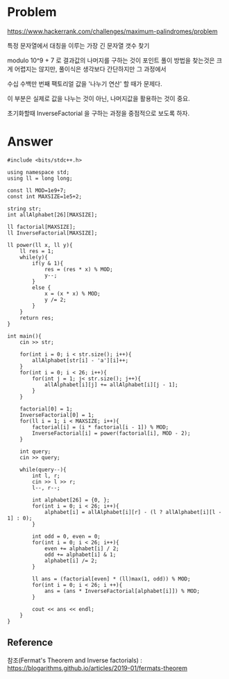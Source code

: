 Problem
===

https://www.hackerrank.com/challenges/maximum-palindromes/problem

특정 문자열에서 대칭을 이루는 가장 긴 문자열 갯수 찾기

modulo 10^9 + 7 로 결과값의 나머지를 구하는 것이 포인트
풀이 방법을 찾는것은 크게 어렵지는 않지만, 풀이식은 생각보다 간단하지만 그 과정에서

수십 수백만 번째 팩토리얼 값을 '나누기 연산' 할 때가 문제다.    
  
  
  
이 부분은 실제로 값을 나누는 것이 아닌, 나머지값을 활용하는 것이 중요.

초기화할때 InverseFactorial 을 구하는 과정을 중점적으로 보도록 하자.

Answer
===

```
#include <bits/stdc++.h>

using namespace std;
using ll = long long;

const ll MOD=1e9+7;
const int MAXSIZE=1e5+2;

string str;
int allAlphabet[26][MAXSIZE];

ll factorial[MAXSIZE];
ll InverseFactorial[MAXSIZE];

ll power(ll x, ll y){
    ll res = 1;
    while(y){
        if(y & 1){
            res = (res * x) % MOD;
            y--; 
        }
        else {
            x = (x * x) % MOD;
            y /= 2;
        }
    }
    return res;
}

int main(){
    cin >> str;

    for(int i = 0; i < str.size(); i++){
        allAlphabet[str[i] - 'a'][i]++;
    }
    for(int i = 0; i < 26; i++){
        for(int j = 1; j< str.size(); j++){
            allAlphabet[i][j] += allAlphabet[i][j - 1];
        }
    }
    
    factorial[0] = 1;
    InverseFactorial[0] = 1;
    for(ll i = 1; i < MAXSIZE; i++){
        factorial[i] = (i * factorial[i - 1]) % MOD;
        InverseFactorial[i] = power(factorial[i], MOD - 2);
    }

    int query; 
    cin >> query;

    while(query--){
        int l, r;
        cin >> l >> r;
        l--, r--;

        int alphabet[26] = {0, };
        for(int i = 0; i < 26; i++){
            alphabet[i] = allAlphabet[i][r] - (l ? allAlphabet[i][l - 1] : 0);
        }

        int odd = 0, even = 0;
        for(int i = 0; i < 26; i++){
            even += alphabet[i] / 2;
            odd += alphabet[i] & 1;
            alphabet[i] /= 2;
        }

        ll ans = (factorial[even] * (ll)max(1, odd)) % MOD;
        for(int i = 0; i < 26; i ++){
            ans = (ans * InverseFactorial[alphabet[i]]) % MOD;
        }

        cout << ans << endl;
    }
}
```

Reference
---

참조(Fermat's Theorem and Inverse factorials) : https://blogarithms.github.io/articles/2019-01/fermats-theorem
